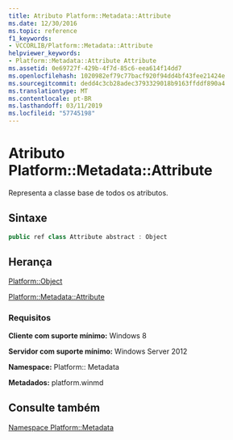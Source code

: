 ```yaml
---
title: Atributo Platform::Metadata::Attribute
ms.date: 12/30/2016
ms.topic: reference
f1_keywords:
- VCCORLIB/Platform::Metadata::Attribute
helpviewer_keywords:
- Platform::Metadata::Attribute Attribute
ms.assetid: 0e69727f-429b-4f7d-85c6-eea614f14dd7
ms.openlocfilehash: 1020982ef79c77bacf920f94dd4bf43fee21424e
ms.sourcegitcommit: dedd4c3cb28adec3793329018b9163ffddf890a4
ms.translationtype: MT
ms.contentlocale: pt-BR
ms.lasthandoff: 03/11/2019
ms.locfileid: "57745198"
---
```

# <a name="platformmetadataattribute-attribute"></a>Atributo Platform::Metadata::Attribute

Representa a classe base de todos os atributos.

## <a name="syntax"></a>Sintaxe

```cpp
public ref class Attribute abstract : Object
```

## <a name="inheritance"></a>Herança

[Platform::Object](../cppcx/platform-object-class.md)

[Platform::Metadata::Attribute](../cppcx/platform-metadata-attribute-attribute.md)

### <a name="requirements"></a>Requisitos

**Cliente com suporte mínimo:** Windows 8

**Servidor com suporte mínimo:** Windows Server 2012

**Namespace:** Platform:: Metadata

**Metadados:** platform.winmd

## <a name="see-also"></a>Consulte também

[Namespace Platform::Metadata](../cppcx/platform-metadata-namespace.md)

